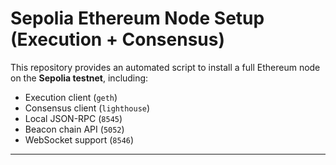 # Sepolia Ethereum Node Setup (Execution + Consensus)

This repository provides an automated script to install a full Ethereum node on the **Sepolia testnet**, including:

- Execution client (`geth`)
- Consensus client (`lighthouse`)
- Local JSON-RPC (`8545`)
- Beacon chain API (`5052`)
- WebSocket support (`8546`)

---
